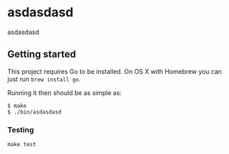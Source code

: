 # asdasdasd

asdasdasd

## Getting started

This project requires Go to be installed. On OS X with Homebrew you can just run `brew install go`.

Running it then should be as simple as:

```console
$ make
$ ./bin/asdasdasd
```

### Testing

`make test`

